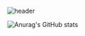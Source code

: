 ![header](https://capsule-render.vercel.app/api?type=egg&color=auto&height=300&section=header&text=capsule%20render&fontSize=90)





![Anurag's GitHub stats](https://github-readme-stats.vercel.app/api?username=mzxon&show_icons=true&theme=radical)
